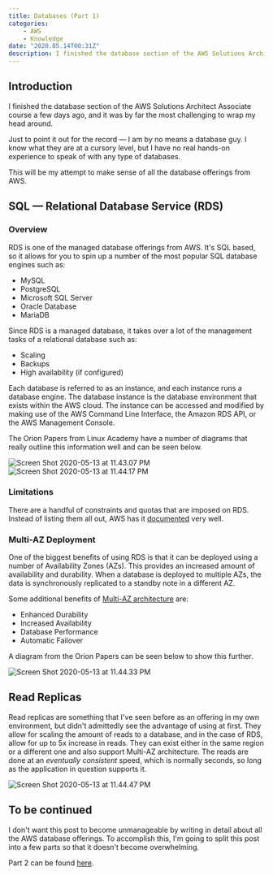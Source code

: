 ```yaml
---
title: Databases (Part 1)
categories:
    - AWS
    - Knowledge
date: "2020.05.14T00:31Z"
description: I finished the database section of the AWS Solutions Architect Associate course a few days ago, and it was by far the most challenging to wrap my head around.
---
```


## Introduction

I finished the database section of the AWS Solutions Architect Associate course a few days ago, and it was by far the most challenging to wrap my head around.

Just to point it out for the record — I am by no means a database guy. I know what they are at a cursory level, but I have no real hands-on experience to speak of with any type of databases.

This will be my attempt to make sense of all the database offerings from AWS.

## SQL — Relational Database Service (RDS)

### Overview

RDS is one of the managed database offerings from AWS. It's SQL based, so it allows for you to spin up a number of the most popular SQL database engines such as:

* MySQL
* PostgreSQL
* Microsoft SQL Server
* Oracle Database
* MariaDB

Since RDS is a managed database, it takes over a lot of the management tasks of a relational database such as:

* Scaling
* Backups
* High availability (if configured)

Each database is referred to as an instance, and each instance runs a database engine. The database instance is the database environment that exists within the AWS cloud. The instance can be accessed and modified by making use of the AWS Command Line Interface, the Amazon RDS API, or the AWS Management Console.

The Orion Papers from Linux Academy have a number of diagrams that really outline this information well and can be seen below.

![Screen Shot 2020-05-13 at 11.43.07 PM](https://cdn.levine.io/uploads/images/gallery/2022-09//05/Screen-Shot-2020-05-13-at-11.43.07-PM.png)  
![Screen Shot 2020-05-13 at 11.44.17 PM](https://cdn.levine.io/uploads/images/gallery/2022-09//05/Screen-Shot-2020-05-13-at-11.44.17-PM.png)

### Limitations

There are a handful of constraints and quotas that are imposed on RDS. Instead of listing them all out, AWS has it [documented](https://docs.aws.amazon.com/AmazonRDS/latest/UserGuide/CHAP_Limits.html) very well.

### Multi-AZ Deployment

One of the biggest benefits of using RDS is that it can be deployed using a number of Availability Zones (AZs). This provides an increased amount of availability and durability. When a database is deployed to multiple AZs, the data is synchronously replicated to a standby note in a different AZ.

Some additional benefits of [Multi-AZ architecture](https://aws.amazon.com/rds/features/multi-az/) are:

* Enhanced Durability
* Increased Availability
* Database Performance
* Automatic Failover

A diagram from the Orion Papers can be seen below to show this further.

![Screen Shot 2020-05-13 at 11.44.33 PM](https://cdn.levine.io/uploads/images/gallery/2022-09//05/Screen-Shot-2020-05-13-at-11.44.33-PM.png)

## Read Replicas

Read replicas are something that I've seen before as an offering in my own environment, but didn't admittedly see the advantage of using at first. They allow for scaling the amount of reads to a database, and in the case of RDS, allow for up to 5x increase in reads. They can exist either in the same region or a different one and also support Multi-AZ architecture. The reads are done at an *eventually consistent* speed, which is normally seconds, so long as the application in question supports it.

![Screen Shot 2020-05-13 at 11.44.47 PM](https://cdn.levine.io/uploads/images/gallery/2022-09//05/Screen-Shot-2020-05-13-at-11.44.47-PM.png)

## To be continued

I don't want this post to become unmanageable by writing in detail about all the AWS database offerings. To accomplish this, I'm going to split this post into a few parts so that it doesn't become overwhelming.

Part 2 can be found [here](../blog/databases-part-2).
